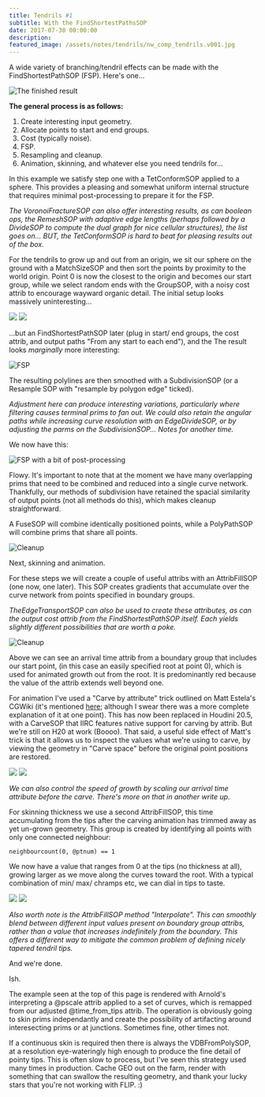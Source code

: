 ```yaml
---
title: Tendrils #1
subtitle: With the FindShortestPathsSOP
date: 2017-07-30 00:00:00
description:
featured_image: /assets/notes/tendrils/nw_comp_tendrils.v001.jpg
---
```

A wide variety of branching/tendril effects can be made with the FindShortestPathSOP (FSP). Here's one...

![The finished result](/assets/notes/tendrils/nw_comp_tendrils.v001.jpg)

**The general process is as follows:**

1. Create interesting input geometry.
2. Allocate points to start and end groups.
3. Cost (typically noise).
4. FSP.
5. Resampling and cleanup.
7. Animation, skinning, and whatever else you need tendrils for...

In this example we satisfy step one with a TetConformSOP applied to a sphere. This provides a pleasing and somewhat uniform internal structure that requires minimal post-processing to prepare it for the FSP.

*The VoronoiFractureSOP can also offer interesting results, as can boolean ops, the RemeshSOP with adaptive edge lengths (perhaps followed by a DivideSOP to compute the dual graph for nice cellular structures), the list goes on... BUT, the TetConformSOP is hard to beat for pleasing results out of the box.*

For the tendrils to grow up and out from an origin, we sit our sphere on the ground with a MatchSizeSOP and then sort the points by proximity to the world origin. Point 0 is now the closest to the origin and becomes our start group, while we select random ends with the GroupSOP, with a noisy cost attrib to encourage wayward organic detail. The initial setup looks massively uninteresting...

<div class="gallery" data-columns="2">
	<img src="/assets/notes/tendrils/tendrils_initial_sphere.jpg">
	<img src="/assets/notes/tendrils/tendrils_initial_setup.jpg">	
</div>

...but an FindShortestPathSOP later (plug in start/ end groups, the cost attrib, and output paths "From any start to each end"), and the The result looks *marginally* more interesting:

![FSP](/assets/notes/tendrils/tendrils_hard.jpg)

The resulting polylines are then smoothed with a SubdivisionSOP (or a Resample SOP with "resample by polygon edge" ticked).

*Adjustment here can produce interesting variations, particularly where filtering causes terminal prims to fan out. We could also retain the angular paths while increasing curve resolution with an EdgeDivideSOP, or by adjusting the parms on the SubdivisionSOP... Notes for another time.*

We now have this:

![FSP with a bit of post-processing](/assets/notes/tendrils/tendrils_smooth.jpg)

Flowy. It's important to note that at the moment we have many overlapping prims that need to be combined and reduced into a single curve network. Thankfully, our methods of subdivision have retained the spacial similarity of output points (not all methods do this), which makes cleanup straightforward.

A FuseSOP will combine identically positioned points, while a PolyPathSOP will combine prims that share all points.

![Cleanup](/assets/notes/tendrils/tendrils_cleanup.jpg)

Next, skinning and animation.

For these steps we will create a couple of useful attribs with an AttribFillSOP (one now, one later). This SOP creates gradients that accumulate over the curve network from points specified in boundary groups.

*TheEdgeTransportSOP can also be used to create these attributes, as can the output cost attrib from the FindShortestPathSOP itself. Each yields slightly different possibilities that are worth a poke.*

![Cleanup](/assets/notes/tendrils/tendrils_arrival_time_from_roots.jpg)

Above we can see an arrival time attrib from a boundary group that includes our start point, (in this case an easily specified root at point 0), which is used for animated growth out from the root. It is predominantly red because the value of the attrib extends well beyond one.

For animation I've used a "Carve by attribute" trick outlined on Matt Estela's CGWiki (it's mentioned [here](https://tokeru.com/cgwiki/HoudiniFAQ.html#how_do_i_carve_lots_of_curves_at_different_rates); although I swear there was a more complete explanation of it at one point). This has now been replaced in Houdini 20.5, with a CarveSOP that IIRC features native support for carving by attrib. But we're still on H20 at work (Boooo). That said, a useful side effect of Matt's trick is that it allows us to inspect the values what we're using to carve, by viewing the geometry in "Carve space" before the original point positions are restored.

<div class="gallery" data-columns="2">
	<img src="/assets/notes/tendrils/tendrils_carve_setup.jpg">
	<img src="/assets/notes/tendrils/tendrils_anim.gif">	
</div>

*We can also control the speed of growth by scaling our arrival time attribute before the carve. There's more on that in another write up.*

For skinning thickness we use a second AttribFillSOP, this time accumulating from the tips after the carving animation has trimmed away as yet un-grown geometry. This group is created by identifying all points with only one connected neighbour:

```neighbourcount(0, @ptnum) == 1```

We now have a value that ranges from 0 at the tips (no thickness at all), growing larger as we move along the curves toward the root. With a typical combination of min/ max/ chramps etc, we can dial in tips to taste.

<div class="gallery" data-columns="2">
	<img src="/assets/notes/tendrils/tendrils_arrival_time_from_tips.jpg">	
	<img src="/assets/notes/tendrils/tendrils_thick.jpg">	
</div>

*Also worth note is the AttribFillSOP method "Interpolate". This can smoothly blend between different input values present on boundary group attribs, rather than a value that increases indefinitely from the boundary. This offers a different way to mitigate the common problem of defining nicely tapered tendril tips.*

And we're done.

Ish.

The example seen at the top of this page is rendered with Arnold's interpreting a @pscale attrib applied to a set of curves, which is remapped from our adjusted @time_from_tips attrib. The operation is obviously going to skin prims independantly and create the possibility of artifacting around interesecting prims or at junctions. Sometimes fine, other times not.

If a continuous skin is required then there is always the VDBFromPolySOP, at a resolution eye-wateringly high enough to produce the fine detail of pointy tips. This is often slow to process, but I've seen this strategy used many times in production. Cache GEO out on the farm, render with something that can swallow the resulting geometry, and thank your lucky stars that you're not working with FLIP. :)